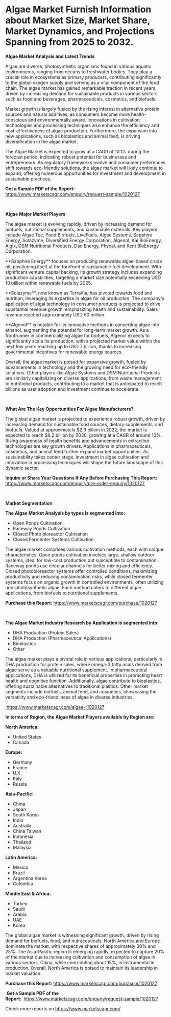 <p><h1>Algae Market Furnish Information about Market Size, Market Share, Market Dynamics, and Projections Spanning from 2025 to 2032.</h1></p><p><strong>Algae Market Analysis and Latest Trends</strong></p>
<p><p>Algae are diverse, photosynthetic organisms found in various aquatic environments, ranging from oceans to freshwater bodies. They play a crucial role in ecosystems as primary producers, contributing significantly to the global oxygen supply and serving as a vital component of the food chain. The algae market has gained remarkable traction in recent years, driven by increasing demand for sustainable products in various sectors such as food and beverages, pharmaceuticals, cosmetics, and biofuels. </p><p>Market growth is largely fueled by the rising interest in alternative protein sources and natural additives, as consumers become more health-conscious and environmentally aware. Innovations in cultivation technologies and processing techniques also enhance the efficiency and cost-effectiveness of algae production. Furthermore, the expansion into new applications, such as bioplastics and animal feed, is driving diversification in the algae market.</p><p>The Algae Market is expected to grow at a CAGR of 10.1% during the forecast period, indicating robust potential for businesses and entrepreneurs. As regulatory frameworks evolve and consumer preferences shift towards eco-friendly solutions, the algae market will likely continue to expand, offering numerous opportunities for investment and development in sustainable practices.</p></p>
<p><strong>Get a Sample PDF of the Report:&nbsp;</strong> <a href="https://www.marketscagr.com/enquiry/request-sample/1020127?utm_campaign=1950&utm_medium=2&utm_source=Github&utm_content=ia&utm_term=07042025&utm_id=algae">https://www.marketscagr.com/enquiry/request-sample/1020127</a></p>
<p>&nbsp;</p>
<p><strong>Algae Major Market Players</strong></p>
<p><p>The algae market is evolving rapidly, driven by increasing demand for biofuels, nutritional supplements, and sustainable materials. Key players include Algae Tec, Pond Biofuels, LiveFuels, Algae Systems, Sapphire Energy, Solazyme, Diversified Energy Corporation, Algenol, Kai BioEnergy, Algix, DSM Nutritional Products, Dao Energy, Phycal, and Kent BioEnergy Corporation.</p><p>**Sapphire Energy** focuses on producing renewable algae-based crude oil, positioning itself at the forefront of sustainable fuel development. With significant venture capital backing, its growth strategy includes expanding production capabilities, targeting a market size potentially exceeding USD 10 billion within renewable fuels by 2025.</p><p>**Solazyme**, now known as TerraVia, has pivoted towards food and nutrition, leveraging its expertise in algae for oil production. The company's application of algal technology in consumer products is projected to drive substantial revenue growth, emphasizing health and sustainability. Sales revenue reached approximately USD 50 million.</p><p>**Algenol** is notable for its innovative methods in converting algae into ethanol, augmenting the potential for long-term market growth. As a frontrunner in commercializing algae for biofuels, Algenol expects to significantly scale its production, with a projected market value within the next few years reaching up to USD 7 billion, thanks to increasing governmental incentives for renewable energy sources.</p><p>Overall, the algae market is poised for expansive growth, fueled by advancements in technology and the growing need for eco-friendly solutions. Other players like Algae Systems and DSM Nutritional Products are similarly capitalizing on diverse applications, from waste management to nutritional products, contributing to a market that is anticipated to reach billions as user adoption and investment continue to accelerate.</p></p>
<p>&nbsp;</p>
<p><strong>What Are The Key Opportunities For Algae Manufacturers?</strong></p>
<p><p>The global algae market is projected to experience robust growth, driven by increasing demand for sustainable food sources, dietary supplements, and biofuels. Valued at approximately $2.9 billion in 2022, the market is expected to reach $6.2 billion by 2030, growing at a CAGR of around 10%. Rising awareness of health benefits and advancements in extraction technologies are key growth drivers. Applications in pharmaceuticals, cosmetics, and animal feed further expand market opportunities. As sustainability takes center stage, investment in algae cultivation and innovation in processing techniques will shape the future landscape of this dynamic sector.</p></p>
<p><strong>Inquire or Share Your Questions If Any Before Purchasing This Report:</strong> <a href="https://www.marketscagr.com/enquiry/pre-order-enquiry/1020127?utm_campaign=1950&utm_medium=2&utm_source=Github&utm_content=ia&utm_term=07042025&utm_id=algae">https://www.marketscagr.com/enquiry/pre-order-enquiry/1020127</a></p>
<p>&nbsp;</p>
<p><strong>Market Segmentation</strong></p>
<p><strong>The Algae Market Analysis by types is segmented into:</strong></p>
<p><ul><li>Open Ponds Cultivation</li><li>Raceway Ponds Cultivation</li><li>Closed Photo bioreactor Cultivation</li><li>Closed Fermenter Systems Cultivation</li></ul></p>
<p><p>The algae market comprises various cultivation methods, each with unique characteristics. Open ponds cultivation involves large, shallow outdoor systems, ideal for low-cost production but susceptible to contamination. Raceway ponds use circular channels for better mixing and efficiency. Closed photobioreactor systems offer controlled conditions, maximizing productivity and reducing contamination risks, while closed fermenter systems focus on organic growth in controlled environments, often utilizing non-photosynthetic algae. Each method caters to different algae applications, from biofuels to nutritional supplements.</p></p>
<p><strong>Purchase this Report:&nbsp;</strong><a href="https://www.marketscagr.com/purchase/1020127?utm_campaign=1950&utm_medium=2&utm_source=Github&utm_content=ia&utm_term=07042025&utm_id=algae">https://www.marketscagr.com/purchase/1020127</a></p>
<p>&nbsp;</p>
<p><strong>The Algae Market Industry Research by Application is segmented into:</strong></p>
<p><ul><li>DHA Production (Protein Sales)</li><li>DHA Production (Pharmaceutical Applications)</li><li>Bioplastics</li><li>Other</li></ul></p>
<p><p>The algae market plays a pivotal role in various applications, particularly in DHA production for protein sales, where omega-3 fatty acids derived from algae serve as a valuable nutritional supplement. In pharmaceutical applications, DHA is utilized for its beneficial properties in promoting heart health and cognitive function. Additionally, algae contribute to bioplastics, offering sustainable alternatives to traditional plastics. Other market segments include biofuels, animal feed, and cosmetics, showcasing the versatility and eco-friendliness of algae in diverse industries.</p></p>
<p><a href="https://www.marketscagr.com/algae-r1020127?utm_campaign=1950&utm_medium=2&utm_source=Github&utm_content=ia&utm_term=07042025&utm_id=algae">&nbsp;https://www.marketscagr.com/algae-r1020127</a></p>
<p><strong>In terms of Region, the Algae Market Players available by Region are:</strong></p>
<p>
    <p> <strong> North America: </strong>
        <ul>
            <li>United States</li>
            <li>Canada</li>
        </ul>
        </p> 
    <p> <strong> Europe: </strong>
        <ul>
            <li>Germany</li>
            <li>France</li>
            <li>U.K.</li>
            <li>Italy</li>
            <li>Russia</li>
        </ul>
        </p> 
    <p> <strong> Asia-Pacific: </strong>
        <ul>
            <li>China</li>
            <li>Japan</li>
            <li>South Korea</li>
            <li>India</li>
            <li>Australia</li>
            <li>China Taiwan</li>
            <li>Indonesia</li>
            <li>Thailand</li>
            <li>Malaysia</li>
        </ul>
        </p> 
    <p> <strong> Latin America: </strong>
        <ul>
            <li>Mexico</li>
            <li>Brazil</li>
            <li>Argentina Korea</li>
            <li>Colombia</li>
        </ul>
        </p> 
    <p> <strong> Middle East & Africa: </strong>
        <ul>
            <li>Turkey</li>
            <li>Saudi</li>
            <li>Arabia</li>
            <li>UAE</li>
            <li>Korea</li>
        </ul>
    </p>
    </p>
<p><p>The global algae market is witnessing significant growth, driven by rising demand for biofuels, food, and nutraceuticals. North America and Europe dominate the market, with respective shares of approximately 30% and 25%. The Asia-Pacific region is emerging rapidly, expected to capture 20% of the market due to increasing cultivation and consumption of algae in various sectors. China, while contributing about 15%, is instrumental in production. Overall, North America is poised to maintain its leadership in market valuation.</p></p>
<p><strong>Purchase this Report: </strong><a href="https://www.marketscagr.com/purchase/1020127?utm_campaign=1950&utm_medium=2&utm_source=Github&utm_content=ia&utm_term=07042025&utm_id=algae">https://www.marketscagr.com/purchase/1020127</a></p>
<p>&nbsp;<strong>Get a Sample PDF of the Report:&nbsp;&nbsp;</strong><a href="https://www.marketscagr.com/enquiry/request-sample/1020127?utm_campaign=1950&utm_medium=2&utm_source=Github&utm_content=ia&utm_term=07042025&utm_id=algae">https://www.marketscagr.com/enquiry/request-sample/1020127</a></p>
<p><strong></strong></p>
<p>Check more reports on <a href="https://www.marketscagr.com/?utm_campaign=1950&utm_medium=2&utm_source=Github&utm_content=ia&utm_term=07042025&utm_id=algae">https://www.marketscagr.com/</a></p>